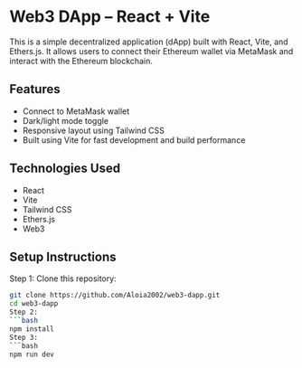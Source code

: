 # Web3 DApp – React + Vite

This is a simple decentralized application (dApp) built with React, Vite, and Ethers.js. It allows users to connect their Ethereum wallet via MetaMask and interact with the Ethereum blockchain.

## Features

- Connect to MetaMask wallet
- Dark/light mode toggle
- Responsive layout using Tailwind CSS
- Built using Vite for fast development and build performance

## Technologies Used

- React
- Vite
- Tailwind CSS
- Ethers.js
- Web3

## Setup Instructions

Step 1: Clone this repository:
   ```bash
   git clone https://github.com/Aloia2002/web3-dapp.git
   cd web3-dapp
Step 2:
   ```bash
   npm install
Step 3:
   ```bash
   npm run dev

